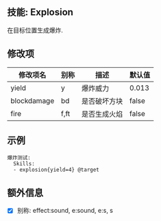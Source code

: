 技能: Explosion
--------------------------

在目标位置生成爆炸.

修改项
----------

| 修改项名 | 别称    | 描述                                                                                                    | 默认值 |
|-----------|------------|----------------------------------------------------------------------------------------------------------------|---------------|
| yield       | y       | 爆炸威力               | 0.013   |
| blockdamage | bd      | 是否破坏方块 | false   |
| fire        | f,ft    | 是否生成火焰 | false   |

示例
--------

    爆炸测试:
      Skills:
      - explosion{yield=4} @target

额外信息
----

- [x] 别称: effect:sound, e:sound, e:s, s